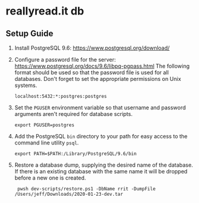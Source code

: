 # reallyread.it db
## Setup Guide
1. Install PostgreSQL 9.6: https://www.postgresql.org/download/
2. Configure a password file for the server: https://www.postgresql.org/docs/9.6/libpq-pgpass.html
    The following format should be used so that the password file is used for all databases. Don't forget to set the appropriate permissions on Unix systems.
    
    ```
    localhost:5432:*:postgres:postgres
    ```
3. Set the `PGUSER` environment variable so that username and password arguments aren't required for database scripts.

    ```
    export PGUSER=postgres
    ```
4. Add the PostgreSQL `bin` directory to your path for easy access to the command line utility `psql`.
    ```
    export PATH=$PATH:/Library/PostgreSQL/9.6/bin
    ```
5. Restore a database dump, supplying the desired name of the database. If there is an existing database with the same name it will be dropped before a new one is created.
        
        pwsh dev-scripts/restore.ps1 -DbName rrit -DumpFile /Users/jeff/Downloads/2020-01-23-dev.tar